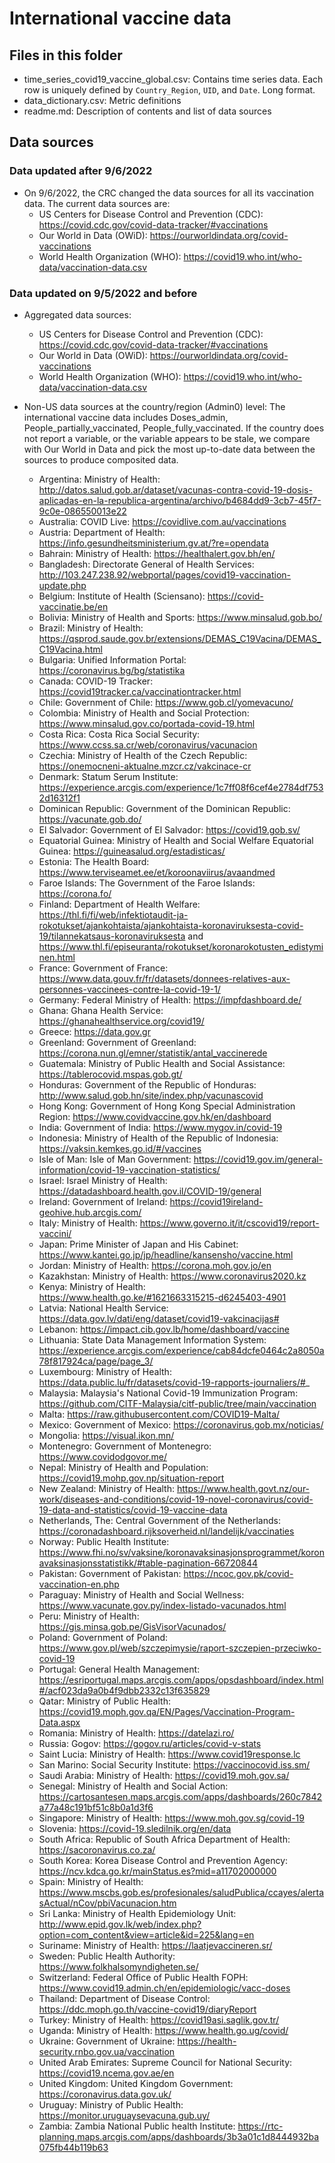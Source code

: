 
# International vaccine data

## Files in this folder

- time_series_covid19_vaccine_global.csv: Contains time series data. Each row is uniquely defined by `Country_Region`, `UID`, and `Date`. Long format.
- data_dictionary.csv: Metric definitions
- readme.md: Description of contents and list of data sources

## Data sources
### Data updated after 9/6/2022
- On 9/6/2022, the CRC changed the data sources for all its vaccination data. The current data sources are:
  - US Centers for Disease Control and Prevention (CDC): https://covid.cdc.gov/covid-data-tracker/#vaccinations
  - Our World in Data (OWiD): https://ourworldindata.org/covid-vaccinations
  - World Health Organization (WHO): https://covid19.who.int/who-data/vaccination-data.csv

### Data updated on 9/5/2022 and before
- Aggregated data sources:
  - US Centers for Disease Control and Prevention (CDC): https://covid.cdc.gov/covid-data-tracker/#vaccinations
  - Our World in Data (OWiD): https://ourworldindata.org/covid-vaccinations
  - World Health Organization (WHO): https://covid19.who.int/who-data/vaccination-data.csv

- Non-US data sources at the country/region (Admin0) level: The international vaccine data includes Doses_admin, People_partially_vaccinated, People_fully_vaccinated. If the country does not report a variable, or the variable appears to be stale, we compare with Our World in Data and pick the most up-to-date data between the sources to produce composited data.
  - Argentina: Ministry of Health: http://datos.salud.gob.ar/dataset/vacunas-contra-covid-19-dosis-aplicadas-en-la-republica-argentina/archivo/b4684dd9-3cb7-45f7-9c0e-086550013e22
  - Australia: COVID Live: https://covidlive.com.au/vaccinations
  - Austria: Department of Health: https://info.gesundheitsministerium.gv.at/?re=opendata
  - Bahrain: Ministry of Health: https://healthalert.gov.bh/en/
  - Bangladesh: Directorate General of Health Services: http://103.247.238.92/webportal/pages/covid19-vaccination-update.php
  - Belgium: Institute of Health (Sciensano): https://covid-vaccinatie.be/en
  - Bolivia: Ministry of Health and Sports: https://www.minsalud.gob.bo/
  - Brazil: Ministry of Health: https://qsprod.saude.gov.br/extensions/DEMAS_C19Vacina/DEMAS_C19Vacina.html
  - Bulgaria: Unified Information Portal: https://coronavirus.bg/bg/statistika
  - Canada: COVID-19 Tracker: https://covid19tracker.ca/vaccinationtracker.html
  - Chile: Government of Chile: https://www.gob.cl/yomevacuno/
  - Colombia: Ministry of Health and Social Protection: https://www.minsalud.gov.co/portada-covid-19.html
  - Costa Rica: Costa Rica Social Security: https://www.ccss.sa.cr/web/coronavirus/vacunacion
  - Czechia: Ministry of Health of the Czech Republic: https://onemocneni-aktualne.mzcr.cz/vakcinace-cr
  - Denmark: Statum Serum Institute: https://experience.arcgis.com/experience/1c7ff08f6cef4e2784df7532d16312f1
  - Dominican Republic: Government of the Dominican Republic: https://vacunate.gob.do/
  - El Salvador: Government of El Salvador: https://covid19.gob.sv/
  - Equatorial Guinea: Ministry of Health and Social Welfare Equatorial Guinea: https://guineasalud.org/estadisticas/
  - Estonia: The Health Board: https://www.terviseamet.ee/et/koroonaviirus/avaandmed
  - Faroe Islands: The Government of the Faroe Islands: https://corona.fo/
  - Finland: Department of Health Welfare: https://thl.fi/fi/web/infektiotaudit-ja-rokotukset/ajankohtaista/ajankohtaista-koronaviruksesta-covid-19/tilannekatsaus-koronaviruksesta and https://www.thl.fi/episeuranta/rokotukset/koronarokotusten_edistyminen.html
  - France: Government of France: https://www.data.gouv.fr/fr/datasets/donnees-relatives-aux-personnes-vaccinees-contre-la-covid-19-1/
  - Germany: Federal Ministry of Health: https://impfdashboard.de/
  - Ghana: Ghana Health Service: https://ghanahealthservice.org/covid19/
  - Greece: https://data.gov.gr
  - Greenland: Government of Greenland: https://corona.nun.gl/emner/statistik/antal_vaccinerede
  - Guatemala: Ministry of Public Health and Social Assistance: https://tablerocovid.mspas.gob.gt/
  - Honduras: Government of the Republic of Honduras: http://www.salud.gob.hn/site/index.php/vacunascovid
  - Hong Kong: Government of Hong Kong Special Administration Region: https://www.covidvaccine.gov.hk/en/dashboard
  - India: Government of India: https://www.mygov.in/covid-19
  - Indonesia: Ministry of Health of the Republic of Indonesia: https://vaksin.kemkes.go.id/#/vaccines
  - Isle of Man: Isle of Man Government: https://covid19.gov.im/general-information/covid-19-vaccination-statistics/
  - Israel: Israel Ministry of Health: https://datadashboard.health.gov.il/COVID-19/general
  - Ireland: Government of Ireland: https://covid19ireland-geohive.hub.arcgis.com/ 
  - Italy: Ministry of Health: https://www.governo.it/it/cscovid19/report-vaccini/
  - Japan: Prime Minister of Japan and His Cabinet: https://www.kantei.go.jp/jp/headline/kansensho/vaccine.html 
  - Jordan: Ministry of Health: https://corona.moh.gov.jo/en
  - Kazakhstan: Ministry of Health: https://www.coronavirus2020.kz
  - Kenya: Ministry of Health: https://www.health.go.ke/#1621663315215-d6245403-4901
  - Latvia: National Health Service: https://data.gov.lv/dati/eng/dataset/covid19-vakcinacijas#
  - Lebanon: https://impact.cib.gov.lb/home/dashboard/vaccine
  - Lithuania: State Data Management Information System: https://experience.arcgis.com/experience/cab84dcfe0464c2a8050a78f817924ca/page/page_3/
  - Luxembourg: Ministry of Health: https://data.public.lu/fr/datasets/covid-19-rapports-journaliers/#_
  - Malaysia: Malaysia's National Covid-19 Immunization Program: https://github.com/CITF-Malaysia/citf-public/tree/main/vaccination
  - Malta: https://raw.githubusercontent.com/COVID19-Malta/
  - Mexico: Government of Mexico: https://coronavirus.gob.mx/noticias/
  - Mongolia: https://visual.ikon.mn/
  - Montenegro: Government of Montenegro: https://www.covidodgovor.me/
  - Nepal: Ministry of Health and Population: https://covid19.mohp.gov.np/situation-report
  - New Zealand: Ministry of Health: https://www.health.govt.nz/our-work/diseases-and-conditions/covid-19-novel-coronavirus/covid-19-data-and-statistics/covid-19-vaccine-data
  - Netherlands, The: Central Government of the Netherlands: https://coronadashboard.rijksoverheid.nl/landelijk/vaccinaties
  - Norway: Public Health Institute: https://www.fhi.no/sv/vaksine/koronavaksinasjonsprogrammet/koronavaksinasjonsstatistikk/#table-pagination-66720844
  - Pakistan: Government of Pakistan: https://ncoc.gov.pk/covid-vaccination-en.php
  - Paraguay: Ministry of Health and Social Wellness: https://www.vacunate.gov.py/index-listado-vacunados.html
  - Peru: Ministry of Health: https://gis.minsa.gob.pe/GisVisorVacunados/
  - Poland: Government of Poland: https://www.gov.pl/web/szczepimysie/raport-szczepien-przeciwko-covid-19
  - Portugal: General Health Management: https://esriportugal.maps.arcgis.com/apps/opsdashboard/index.html#/acf023da9a0b4f9dbb2332c13f635829
  - Qatar: Ministry of Public Health: https://covid19.moph.gov.qa/EN/Pages/Vaccination-Program-Data.aspx
  - Romania: Ministry of Health: https://datelazi.ro/
  - Russia: Gogov: https://gogov.ru/articles/covid-v-stats 
  - Saint Lucia: Ministry of Health: https://www.covid19response.lc
  - San Marino: Social Security Institute: https://vaccinocovid.iss.sm/
  - Saudi Arabia: Ministry of Health: https://covid19.moh.gov.sa/
  - Senegal: Ministry of Health and Social Action: https://cartosantesen.maps.arcgis.com/apps/dashboards/260c7842a77a48c191bf51c8b0a1d3f6
  - Singapore: Ministry of Health: https://www.moh.gov.sg/covid-19
  - Slovenia: https://covid-19.sledilnik.org/en/data
  - South Africa: Republic of South Africa Department of Health: https://sacoronavirus.co.za/
  - South Korea: Korea Disease Control and Prevention Agency: https://ncv.kdca.go.kr/mainStatus.es?mid=a11702000000
  - Spain: Ministry of Health: https://www.mscbs.gob.es/profesionales/saludPublica/ccayes/alertasActual/nCov/pbiVacunacion.htm
  - Sri Lanka: Ministry of Health Epidemiology Unit: http://www.epid.gov.lk/web/index.php?option=com_content&view=article&id=225&lang=en
  - Suriname: Ministry of Health: https://laatjevaccineren.sr/
  - Sweden: Public Health Authority: https://www.folkhalsomyndigheten.se/
  - Switzerland: Federal Office of Public Health FOPH: https://www.covid19.admin.ch/en/epidemiologic/vacc-doses
  - Thailand: Department of Disease Control: https://ddc.moph.go.th/vaccine-covid19/diaryReport
  - Turkey: Ministry of Health: https://covid19asi.saglik.gov.tr/
  - Uganda: Ministry of Health: https://www.health.go.ug/covid/
  - Ukraine: Government of Ukraine: https://health-security.rnbo.gov.ua/vaccination
  - United Arab Emirates: Supreme Council for National Security: https://covid19.ncema.gov.ae/en
  - United Kingdom: United Kingdom Government: https://coronavirus.data.gov.uk/
  - Uruguay: Ministry of Public Health: https://monitor.uruguaysevacuna.gub.uy/
  - Zambia: Zambia National Public health Institute: https://rtc-planning.maps.arcgis.com/apps/dashboards/3b3a01c1d8444932ba075fb44b119b63
